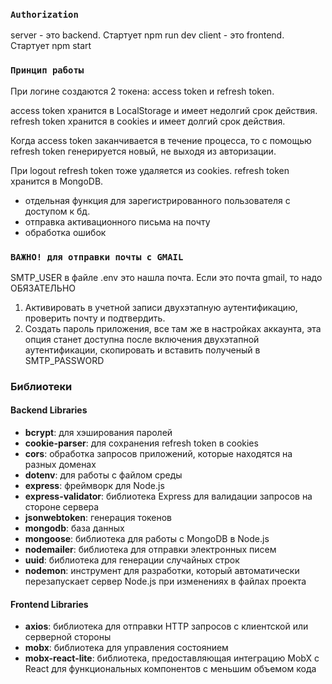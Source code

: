
### `Authorization`

server - это backend. Стартует npm run dev
client - это frontend. Стартует npm start 

### `Принцип работы`

При логине создаются 2 токена: access token и refresh token.

access token хранится в LocalStorage и имеет недолгий срок действия.
refresh token хранится в сookies и имеет долгий срок действия.

Когда access token заканчивается в течение процесса, то с помощью refresh token генерируется новый, не выходя из авторизации.

При logout refresh token тоже удаляется из cookies.
refresh token хранится в MongoDB.

+ отдельная функция для зарегистрированного пользователя с доступом к бд.
+ отправка активационного письма на почту
+ обработка ошибок

### `ВАЖНО! для отправки почты с GMAIL`
SMTP_USER в файле .env это нашла почта. Если это почта gmail, то надо ОБЯЗАТЕЛЬНО 
1. Активировать в учетной записи двухэтапную аутентификацию, проверить почту и подтвердить.
2. Создать пароль приложения, все там же в настройках аккаунта, эта опция станет доступна после включения двухэтапной аутентификации, скопировать и вставить полученый в SMTP_PASSWORD

### Библиотеки

#### Backend Libraries

- **bcrypt**: для хэширования паролей
- **cookie-parser**: для сохранения refresh token в cookies
- **cors**: обработка запросов приложений, которые находятся на разных доменах
- **dotenv**: для работы с файлом среды
- **express**: фреймворк для Node.js
- **express-validator**: библиотека Express для валидации запросов на стороне сервера
- **jsonwebtoken**: генерация токенов
- **mongodb**: база данных
- **mongoose**: библиотека для работы с MongoDB в Node.js
- **nodemailer**: библиотека для отправки электронных писем
- **uuid**: библиотека для генерации случайных строк
- **nodemon**: инструмент для разработки, который автоматически перезапускает сервер Node.js при изменениях в файлах проекта

#### Frontend Libraries

- **axios**: библиотека для отправки HTTP запросов с клиентской или серверной стороны
- **mobx**: библиотека для управления состоянием
- **mobx-react-lite**: библиотека, предоставляющая интеграцию MobX с React для функциональных компонентов с меньшим объемом кода
